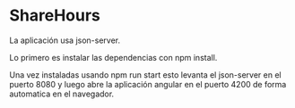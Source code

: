 # ShareHours

La aplicación usa json-server.

Lo primero es instalar las dependencias con npm install.

Una vez instaladas usando npm run start esto levanta el json-server en el puerto 8080 y luego abre la aplicación angular en el puerto 4200 de forma automatica en el navegador.
